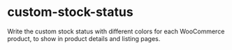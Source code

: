 # custom-stock-status
Write the custom stock status with different colors for each WooCommerce product, to show in product details and listing pages.
